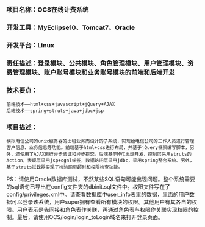 ###   项目名称：OCS在线计费系统
###   开发工具：MyEclipse10、Tomcat7、Oracle
###   开发平台：Linux
###   责任描述：登录模块、公共模块、角色管理模块、用户管理模块、资费管理模块、账户账号模块和业务账号模块的前端和后端开发
###   技术要点：
    前端技术——html+css+javascript+jQuery+AJAX
    后端技术——spring+struts+java+jdbc+jsp
###   项目描述：
    模拟电信公司的unix服务器的出租业务而设计的子系统，实现给电信公司的工作人员进行管理客户信息、业务信息等功能。前端基于html+css进行布局，并基于jQuery框架编写脚本，另外，还使用了AJAX进行异步验证和异步提交。后端基于MVC思想开发，控制层采用struts的Action，表现层采用jsp+ognl标签，数据访问层采用jdbc，采用spring整合系统。另外，基于struts拦截器实现了检验网页超时和权限检查功能。
    
PS：请使用Oracle数据库测试，不然某些SQL语句可能出现问题。整个系统需要的sql语句已导出在config文件夹的dbinit.sql文件中。权限文件写在了config/privileges.xml中。请查看数据库中user_info表里的数据，里面的用户数据可以登录该系统，用户super拥有查看所有模块的权限。其他用户有其各自的权限。用户表示是先间接和角色表作关联，再通过角色表与权限作关联实现权限的控制。最后，请使用OCS/login/login_toLogin域名来打开登录页面。
